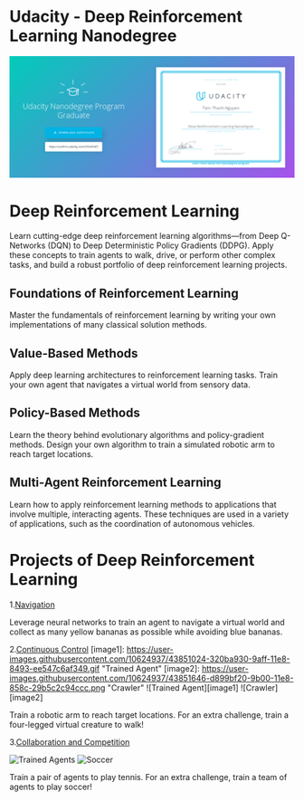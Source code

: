 # Udacity - Deep Reinforcement Learning Nanodegree

<a href="https://graduation.udacity.com/confirm/CPHHFHET">![DRL](certification.png)</a>

# Deep Reinforcement Learning
Learn cutting-edge deep reinforcement learning algorithms—from Deep Q-Networks (DQN) to Deep Deterministic Policy Gradients (DDPG). Apply these concepts to train agents to walk, drive, or perform other complex tasks, and build a robust portfolio of deep reinforcement learning projects.

## Foundations of Reinforcement Learning
Master the fundamentals of reinforcement learning by writing your own implementations of many classical solution methods.

## Value-Based Methods
Apply deep learning architectures to reinforcement learning tasks. Train your own agent that navigates a virtual world from sensory data.

## Policy-Based Methods
Learn the theory behind evolutionary algorithms and policy-gradient methods. Design your own algorithm to train a simulated robotic arm to reach target locations.

## Multi-Agent Reinforcement Learning
Learn how to apply reinforcement learning methods to applications that involve multiple, interacting agents. These techniques are used in a variety of applications, such as the coordination of autonomous vehicles.

# Projects of Deep Reinforcement Learning
1.[Navigation](https://github.com/t-thanh/deep-reinforcement-learning/tree/master/P01_Navigation)

Leverage neural networks to train an agent to navigate a virtual world and collect as many yellow bananas as possible while avoiding blue bananas.

2.[Continuous Control](https://github.com/t-thanh/deep-reinforcement-learning/tree/master/P02_Continous_Control)
[image1]: https://user-images.githubusercontent.com/10624937/43851024-320ba930-9aff-11e8-8493-ee547c6af349.gif "Trained Agent"
[image2]: https://user-images.githubusercontent.com/10624937/43851646-d899bf20-9b00-11e8-858c-29b5c2c94ccc.png "Crawler"
![Trained Agent][image1]
![Crawler][image2]

Train a robotic arm to reach target locations. For an extra challenge, train a four-legged virtual creature to walk!

3.[Collaboration and Competition](https://github.com/t-thanh/deep-reinforcement-learning/tree/master/P03_Tennis)

[image3]: https://user-images.githubusercontent.com/10624937/42135623-e770e354-7d12-11e8-998d-29fc74429ca2.gif "Trained Agents"
[image4]: https://user-images.githubusercontent.com/10624937/42135622-e55fb586-7d12-11e8-8a54-3c31da15a90a.gif "Soccer"

![Trained Agents][image3]
![Soccer][image4]

Train a pair of agents to play tennis. For an extra challenge, train a team of agents to play soccer!